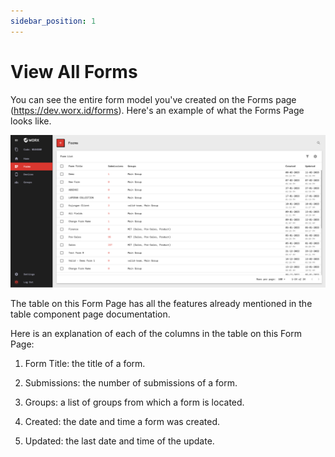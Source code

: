 ```yaml
---
sidebar_position: 1
---
```


# View All Forms

You can see the entire form model you've created on the Forms page (https://dev.worx.id/forms). Here's an example of what the Forms Page looks like.

![](/img/screenshots/website-application-usage/forms/view-all-forms/view-all-forms-1.png)

The table on this Form Page has all the features already mentioned in the table component page documentation.

Here is an explanation of each of the columns in the table on this Form Page:

1. Form Title: the title of a form.

2. Submissions: the number of submissions of a form.

3. Groups: a list of groups from which a form is located.

4. Created: the date and time a form was created.

5. Updated: the last date and time of the update.